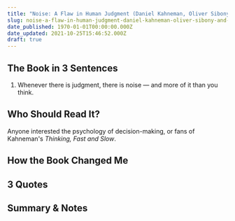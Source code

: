 ```yaml
---
title: "Noise: A Flaw in Human Judgment (Daniel Kahneman, Oliver Sibony and Cass R. Sunstein)"
slug: noise-a-flaw-in-human-judgment-daniel-kahneman-oliver-sibony-and-cass-r-sunstein
date_published: 1970-01-01T00:00:00.000Z
date_updated: 2021-10-25T15:46:52.000Z
draft: true
---
```


## The Book in 3 Sentences

1. Whenever there is judgment, there is noise — and more of it than you think.

## Who Should Read It?

Anyone interested the psychology of decision-making, or fans of Kahneman's *Thinking, Fast and Slow*.

## How the Book Changed Me

## 3 Quotes

## Summary & Notes
